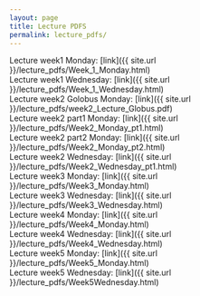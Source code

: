 ```yaml
---
layout: page
title: Lecture PDFS
permalink: lecture_pdfs/
---
```


Lecture week1 Monday:  [link]({{ site.url }}/lecture_pdfs/Week_1_Monday.html)   
Lecture week1 Wednesday:  [link]({{ site.url }}/lecture_pdfs/Week_1_Wednesday.html)  
Lecture week2 Golobus Monday:  [link]({{ site.url }}/lecture_pdfs/week2_Lecture_Globus.pdf)  
Lecture week2 part1 Monday:  [link]({{ site.url }}/lecture_pdfs/Week2_Monday_pt1.html)  
Lecture week2 part2 Monday:  [link]({{ site.url }}/lecture_pdfs/Week2_Monday_pt2.html)  
Lecture week2 Wednesday:  [link]({{ site.url }}/lecture_pdfs/Week2_Wednesday_pt1.html)  
Lecture week3 Monday:  [link]({{ site.url }}/lecture_pdfs/Week3_Monday.html)  
Lecture week3 Wednesday: [link]({{ site.url }}/lecture_pdfs/Week3_Wednesday.html)  
Lecture week4 Monday:	[link]({{ site.url }}/lecture_pdfs/Week4_Monday.html)  
Lecture week4 Wednesday:   [link]({{ site.url }}/lecture_pdfs/Week4_Wednesday.html)  
Lecture week5 Monday:   [link]({{ site.url }}/lecture_pdfs/Week5_Monday.html)  
Lecture week5 Wednesday:   [link]({{ site.url }}/lecture_pdfs/Week5Wednesday.html)
